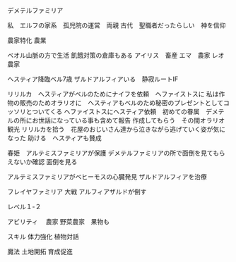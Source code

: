 デメテルファミリア

私　エルフの家系　孤児院の運営　両親
古代　聖職者だったらしい　神を信仰　

農家特化
農業


ベオル山脈の方で生活
飢餓対策の倉庫もある
アイリス　畜産
エマ　農家
レオ　農家

ヘスティア降臨ベル7歳
ザルドアルフィアいる　静寂ルートIF

リリルカ　ヘスティアがベルのためにナイフを依頼　ヘファイストスに
私は作物の販売のためオラリオに　ヘスティアもベルのため秘密のプレゼントとしてコッソリとついてくる
ヘファイストスにヘスティア依頼　初めての眷属　デメテルの所にお世話になっている事も含めて報告
作成してもらう　その間オラリオ観光
リリルカを拾う　花屋のおじいさん達から泣きながら逃げていく姿が気になった
助ける　ヘスティアも賛成


春姫　アルテミスファミリアが保護
デメテルファミリアの所で面倒を見てもらえないか確認
面倒を見る


アルテミスファミリアがベヒーモスの心臓発見
ザルドアルフィアを治療







フレイヤファミリア
大戦
アルフィアザルドが倒す




レベル１-２



アビリティ　
農家
野菜農家　果物も


スキル
体力強化
植物対話





魔法
土地開拓
育成促進







